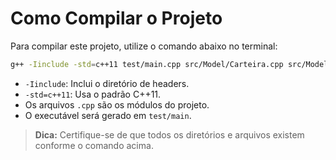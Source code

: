 # Como Compilar o Projeto

Para compilar este projeto, utilize o comando abaixo no terminal:

```sh
g++ -Iinclude -std=c++11 test/main.cpp src/Model/Carteira.cpp src/Model/Movimentacao.cpp src/Model/Oracle.cpp src/DAO/InMemoryCarteiraDAO.cpp src/DAO/InMemoryMovimentacaoDAO.cpp src/DAO/InMemoryOracleDAO.cpp src/View/MenuBase.cpp src/View/MenuCarteira.cpp src/View/MenuMovimentacao.cpp src/View/MenuRelatorios.cpp src/View/InterfaceUsuario.cpp -o test/ft_coin
```

- `-Iinclude`: Inclui o diretório de headers.
- `-std=c++11`: Usa o padrão C++11.
- Os arquivos `.cpp` são os módulos do projeto.
- O executável será gerado em `test/main`.

> **Dica:** Certifique-se de que todos os diretórios e arquivos existem conforme o comando acima.
